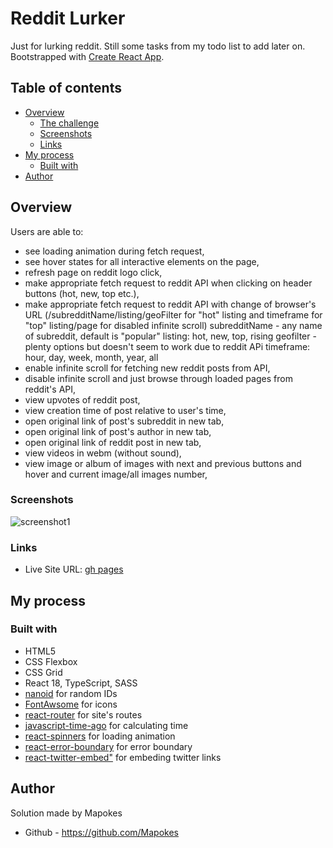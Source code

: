 # Reddit Lurker

Just for lurking reddit. Still some tasks from my todo list to add later on.
Bootstrapped with [Create React App](https://github.com/facebook/create-react-app).

## Table of contents

- [Overview](#overview)
  - [The challenge](#the-challenge)
  - [Screenshots](#screenshots)
  - [Links](#links)
- [My process](#my-process)
  - [Built with](#built-with)
- [Author](#author)

## Overview

Users are able to:

- see loading animation during fetch request,
- see hover states for all interactive elements on the page,
- refresh page on reddit logo click,
- make appropriate fetch request to reddit API when clicking on header buttons (hot, new, top etc.),
- make appropriate fetch request to reddit API with change of browser's URL (/subredditName/listing/geoFilter for "hot" listing and timeframe for "top" listing/page for disabled infinite scroll)
  subredditName - any name of subreddit, default is "popular"
  listing: hot, new, top, rising
  geofilter - plenty options but doesn't seem to work due to reddit APi
  timeframe: hour, day, week, month, year, all
- enable infinite scroll for fetching new reddit posts from API,
- disable infinite scroll and just browse through loaded pages from reddit's API,
- view upvotes of reddit post,
- view creation time of post relative to user's time,
- open original link of post's subreddit in new tab,
- open original link of post's author in new tab,
- open original link of reddit post in new tab,
- view videos in webm (without sound),
- view image or album of images with next and previous buttons and hover and current image/all images number,

### Screenshots

![screenshot1](https://i.postimg.cc/YpQJRfsh/Screenshot-2023-05-29-at-14-57-50-Reddit-Lurker-Lite.png)

### Links

- Live Site URL: [gh pages](https://mapokes.github.io/reddit-lurker/#/popular/hot/global)

## My process

### Built with

- HTML5
- CSS Flexbox
- CSS Grid
- React 18, TypeScript, SASS
- [nanoid](https://www.npmjs.com/package/nanoid) for random IDs
- [FontAwsome](https://fontawesome.com/icons) for icons
- [react-router](https://reactrouter.com/en/main) for site's routes
- [javascript-time-ago](https://www.npmjs.com/package/javascript-time-ago) for calculating time
- [react-spinners](https://www.npmjs.com/package/react-spinners) for loading animation
- [react-error-boundary](https://www.npmjs.com/package/react-error-boundary) for error boundary
- [react-twitter-embed"](https://www.npmjs.com/package/react-twitter-embed) for embeding twitter links

## Author

Solution made by Mapokes

- Github - https://github.com/Mapokes
